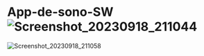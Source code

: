 # App-de-sono-SW![Screenshot_20230918_211044](https://github.com/CristianoFranca1976/App-de-sono-SW/assets/135919856/bc8e5195-5788-4858-9752-ce630917ab55)
![Screenshot_20230918_211058](https://github.com/CristianoFranca1976/App-de-sono-SW/assets/135919856/f8b7e7eb-9762-4ef1-be02-42c37ae9206e)
